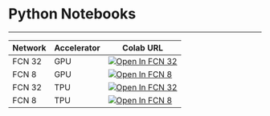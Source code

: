 # Python Notebooks
___

| Network | Accelerator | Colab URL |
|--|--|--|
| FCN 32 | GPU | [![Open In FCN 32](https://colab.research.google.com/assets/colab-badge.svg)](https://colab.research.google.com/github/anjithaap/Road-detection-and-segmentation/blob/master/notebooks/GPU/FCN-32.ipynb) |
| FCN 8 | GPU | [![Open In FCN 8](https://colab.research.google.com/assets/colab-badge.svg)](https://colab.research.google.com/github/anjithaap/Road-detection-and-segmentation/blob/master/notebooks/GPU/FCN-8.ipynb) |
| FCN 32 | TPU | [![Open In FCN 32](https://colab.research.google.com/assets/colab-badge.svg)](https://colab.research.google.com/github/anjithaap/Road-detection-and-segmentation/blob/master/notebooks/TPU/FCN-32.ipynb) |
| FCN 8 | TPU | [![Open In FCN 8](https://colab.research.google.com/assets/colab-badge.svg)](https://colab.research.google.com/github/anjithaap/Road-detection-and-segmentation/blob/master/notebooks/TPU/FCN-8.ipynb) |